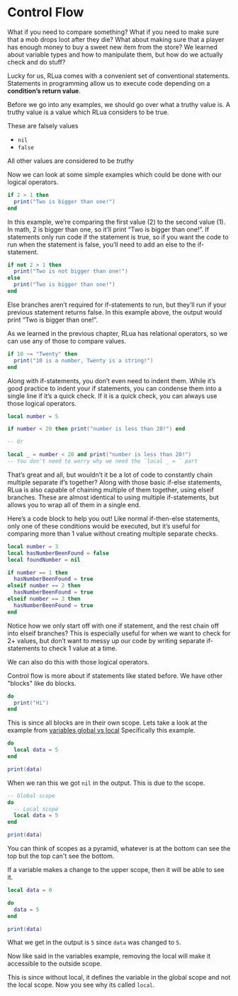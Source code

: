 # Control Flow

What if you need to compare something? What if you need to make sure that a mob drops loot after they die? What about making sure that a player has enough money to buy a sweet new item from the store? We learned about variable types and how to manipulate them, but how do we actually check and do stuff?

Lucky for us, RLua comes with a convenient set of conventional statements. Statements in programming allow us to execute code depending on a **condition’s return value**.

Before we go into any examples, we should go over what a truthy value is. A truthy value is a value which RLua considers to be true.

These are falsely values

- `nil`
- `false`

All other values are considered to be _truthy_

Now we can look at some simple examples which could be done with our logical operators.

```lua
if 2 > 1 then
  print("Two is bigger than one!")
end
```

In this example, we’re comparing the first value (2) to the second value (1). In math, 2 is bigger than one, so it’ll print “Two is bigger than one!”. If statements only run code if the statement is true, so if you want the code to run when the statement is false, you’ll need to add an else to the if-statement.

```lua
if not 2 > 1 then
  print("Two is not bigger than one!")
else
  print("Two is bigger than one!")
end
```

Else branches aren’t required for if-statements to run, but they’ll run if your previous statement returns false.
In this example above, the output would print “Two is bigger than one!”.

As we learned in the previous chapter, RLua has relational operators, so we can use any of those to compare values.

```lua
if 10 ~= "Twenty" then
  print("10 is a number, Twenty is a string!")
end
```

Along with if-statements, you don’t even need to indent them. While it’s good practice to indent your if statements, you can condense them into a single line if it’s a quick check. If it is a quick check, you can always use those logical operators.

```lua
local number = 5

if number < 20 then print("number is less than 20!") end

-- Or

local _ = number < 20 and print("number is less than 20!")
-- You don't need to worry why we need the `local _ = ` part
```

That’s great and all, but wouldn’t it be a lot of code to constantly chain multiple separate if’s together? Along with those basic if-else statements, RLua is also capable of chaining multiple of them together, using elseif branches. These are almost identical to using multiple if-statements, but allows you to wrap all of them in a single end.

Here’s a code block to help you out! Like normal if-then-else statements, only one of these conditions would be executed, but it’s useful for comparing more than 1 value without creating multiple separate checks.

```lua
local number = 3
local hasNumberBeenFound = false
local foundNumber = nil

if number == 1 then
  hasNumberBeenFound = true
elseif number == 2 then
  hasNumberBeenFound = true
elseif number == 3 then
  hasNumberBeenFound = true
end
```

Notice how we only start off with one if statement, and the rest chain off into elseif branches? This is especially useful for when we want to check for 2+ values, but don’t want to messy up our code by writing separate if-statements to check 1 value at a time.

We can also do this with those logical operators.

Control flow is more about if statements like stated before. We have other "blocks" like do blocks.

```lua
do
  print("Hi")
end
```

This is since all blocks are in their own scope. Lets take a look at the example from [variables global vs local](./ch01-01-variables.md#global-vs-local) Specifically this example.

```lua
do
  local data = 5
end

print(data)
```

When we ran this we got `nil` in the output. This is due to the scope.

```lua
-- Global scope
do
  -- Local scope
  local data = 5
end

print(data)
```

You can think of scopes as a pyramid, whatever is at the bottom can see the top but the top can't see the bottom.

If a variable makes a change to the upper scope, then it will be able to see it.

```lua
local data = 0

do
  data = 5
end

print(data)
```

What we get in the output is `5` since `data` was changed to `5`.

Now like said in the variables example, removing the local will make it accessible to the outside scope.

This is since without local, it defines the variable in the global scope and not the local scope. Now you see why its called `local`.
